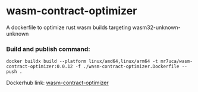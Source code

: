 # wasm-contract-optimizer

A dockerfile to optimize rust wasm builds targeting wasm32-unknown-unknown

### Build and publish command:
```
docker buildx build --platform linux/amd64,linux/arm64 -t mr7uca/wasm-contract-optimizer:0.0.12 -f ./wasm-contract-optimizer.Dockerfile --push .
```


Dockerhub link: 
[wasm-contract-optimizer](https://hub.docker.com/repository/docker/mr7uca/wasm-contract-optimizer/general)
